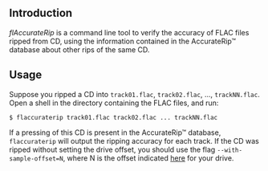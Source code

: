 Introduction
------------

*flAccurateRip* is a command line tool to verify the accuracy of FLAC files
ripped from CD, using the information contained in the AccurateRip™ database
about other rips of the same CD.

Usage
-----

Suppose you ripped a CD into `track01.flac`, `track02.flac`, ...,
`trackNN.flac`. Open a shell in the directory containing the FLAC files, and
run:

    $ flaccuraterip track01.flac track02.flac ... trackNN.flac

If a pressing of this CD is present in the AccurateRip™ database,
`flaccuraterip` will output the ripping accuracy for each track. If the CD was
ripped without setting the drive offset, you should use the flag
`--with-sample-offset=N`, where N is the offset indicated
[here](http://accuraterip.com/driveoffsets.htm
"http://accuraterip.com/driveoffsets.htm") for your drive.
